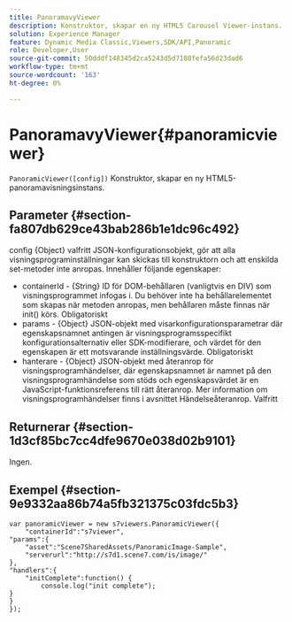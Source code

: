 ```yaml
---
title: PanoramavyViewer
description: Konstruktor, skapar en ny HTML5 Carousel Viewer-instans.
solution: Experience Manager
feature: Dynamic Media Classic,Viewers,SDK/API,Panoramic
role: Developer,User
source-git-commit: 50dddf148345d2ca5243d5d7108fefa56d23dad6
workflow-type: tm+mt
source-wordcount: '163'
ht-degree: 0%

---
```


# PanoramavyViewer{#panoramicviewer}

`PanoramicViewer([config])`
Konstruktor, skapar en ny HTML5-panoramavisningsinstans.

## Parameter {#section-fa807db629ce43bab286b1e1dc96c492}

config {Object} valfritt JSON-konfigurationsobjekt, gör att alla visningsprograminställningar kan skickas till konstruktorn och att enskilda set-metoder inte anropas. Innehåller följande egenskaper:
* containerId - {String} ID för DOM-behållaren (vanligtvis en DIV) som visningsprogrammet infogas i. Du behöver inte ha behållarelementet som skapas när metoden anropas, men behållaren måste finnas när init() körs. Obligatoriskt
* params - {Object} JSON-objekt med visarkonfigurationsparametrar där egenskapsnamnet antingen är visningsprogramsspecifikt konfigurationsalternativ eller SDK-modifierare, och värdet för den egenskapen är ett motsvarande inställningsvärde. Obligatoriskt
* hanterare - {Object} JSON-objekt med återanrop för visningsprogramhändelser, där egenskapsnamnet är namnet på den visningsprogramhändelse som stöds och egenskapsvärdet är en JavaScript-funktionsreferens till rätt återanrop. Mer information om visningsprogramhändelser finns i avsnittet Händelseåteranrop. Valfritt


## Returnerar {#section-1d3cf85bc7cc4dfe9670e038d02b9101}

Ingen.

## Exempel {#section-9e9332aa86b74a5fb321375c03fdc5b3}

```
var panoramicViewer = new s7viewers.PanoramicViewer({
	"containerId":"s7viewer",
"params":{
	"asset":"Scene7SharedAssets/PanoramicImage-Sample",
	"serverurl":"http://s7d1.scene7.com/is/image/"
},
"handlers":{
	"initComplete":function() {
		console.log("init complete");
}
}
});
```
